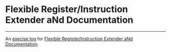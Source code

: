 # Flexible Register/Instruction Extender aNd Documentation

--------

An [execise log](./ida-plugin-friend.md) for [Flexible Register/Instruction Extender aNd Documentation](https://github.com/alexhude/FRIEND).
